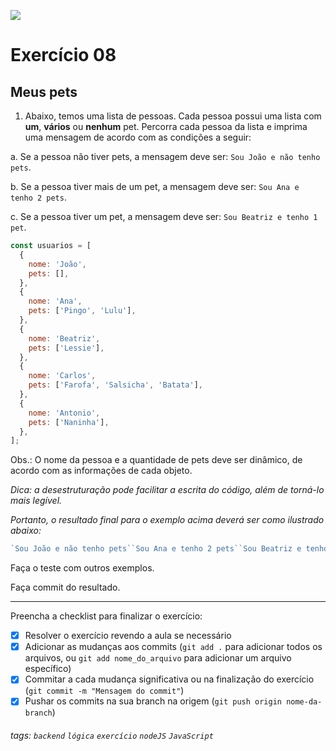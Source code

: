 ![](https://i.imgur.com/xG74tOh.png)

# Exercício 08

## Meus pets

1. Abaixo, temos uma lista de pessoas. Cada pessoa possui uma lista com **um**, **vários** ou **nenhum** pet. Percorra cada pessoa da lista e imprima uma mensagem de acordo com as condições a seguir:

a. Se a pessoa não tiver pets, a mensagem deve ser: `Sou João e não tenho pets`.

b. Se a pessoa tiver mais de um pet, a mensagem deve ser: `Sou Ana e tenho 2 pets`.

c. Se a pessoa tiver um pet, a mensagem deve ser: `Sou Beatriz e tenho 1 pet`.

```javascript
const usuarios = [
  {
    nome: 'João',
    pets: [],
  },
  {
    nome: 'Ana',
    pets: ['Pingo', 'Lulu'],
  },
  {
    nome: 'Beatriz',
    pets: ['Lessie'],
  },
  {
    nome: 'Carlos',
    pets: ['Farofa', 'Salsicha', 'Batata'],
  },
  {
    nome: 'Antonio',
    pets: ['Naninha'],
  },
];
```

Obs.: O nome da pessoa e a quantidade de pets deve ser dinâmico, de acordo com as informações de cada objeto.

_Dica: a desestruturação pode facilitar a escrita do código, além de torná-lo mais legível._

_Portanto, o resultado final para o exemplo acima deverá ser como ilustrado abaixo:_

```javascript
`Sou João e não tenho pets``Sou Ana e tenho 2 pets``Sou Beatriz e tenho 1 pet``Sou Carlos e tenho 3 pets``Sou Antônio e tenho 1 pet`;
```

Faça o teste com outros exemplos.

Faça commit do resultado.

---

Preencha a checklist para finalizar o exercício:

- [x] Resolver o exercício revendo a aula se necessário
- [x] Adicionar as mudanças aos commits (`git add .` para adicionar todos os arquivos, ou `git add nome_do_arquivo` para adicionar um arquivo específico)
- [x] Commitar a cada mudança significativa ou na finalização do exercício (`git commit -m "Mensagem do commit"`)
- [x] Pushar os commits na sua branch na origem (`git push origin nome-da-branch`)

###### tags: `backend` `lógica` `exercício` `nodeJS` `JavaScript`
